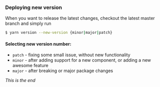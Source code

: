 ### Deploying new version
When you want to release the latest changes, checkout the latest master branch and simply run

```bash
$ yarn version --new-version {minor|major|patch}
```

#### Selecting new version number:
- `patch` - fixing some small issue, without new functionality
- `minor` - after adding support for a new component, or adding a new awesome feature
- `major` - after breaking or major package changes

*This is the end*
